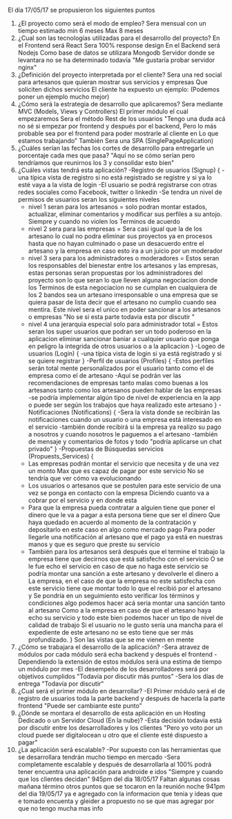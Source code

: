 El día 17/05/17 se propusieron los siguientes puntos

1) ¿El proyecto como será el modo de empleo?
   Sera mensual con un tiempo estimado min 6 meses Max 8 meses
2) ¿Cual son las tecnologías utilizadas para el desarrollo del proyecto?
  En el Frontend será React Sera 100% response design
  En el Backend será Nodejs
  Como base de datos se utilizara Mongodb
  Servidor donde se levantara no se ha determinado todavía
  "Me gustaría probar servidor nginx"
3) ¿Definición del proyecto interpretada por el cliente?
  Sera una red social para artesanos que quieran mostrar sus servicios y empresas
  Que soliciten dichos servicios
  El cliente ha expuesto un ejemplo:
  (Podemos poner un ejemplo mucho mejor)
4) ¿Cómo será la estrategia de desarrollo que aplicaremos?
  Sera mediante MVC (Models, Views y Controllers)
  El primer módulo el cual empezaremos Sera el método Rest de los usuarios
  "Tengo una duda acá no sé si empezar por frontend y después por el backend,
  Pero lo más probable sea por el frontend para poder mostrarle al cliente en
  Lo que estamos trabajando”
  También Sera una SPA (SinglePageApplication)
5) ¿Cuáles serían las fechas los cortes de desarrollo para entregarle un porcentaje cada mes que pasa?
  "Aquí no se cómo serían pero tendríamos que reunirnos los 3 y consolidar esto bien"
6) ¿Cuáles vistas tendrá esta aplicación?
  -Registro de usuarios (Signup)
  {
    -una típica vista de registro si no está registrado se registre  y si ya lo esté vaya a la vista de login
    -El usuario se podrá registrarse con otras redes sociales como Facebook, twitter o linkedin
    -Se tendra un nivel de permisos de usuarios seran los siguientes niveles
      - nivel 1 seran para los artesanos = solo podran montar estados, actualizar, eliminar comentarios y modificar sus perfiles a su antojo.
      Siempre y cuando no violen los Terminos de acuerdo
      - nivel 2 sera para las empresas  = Sera casi igual que la de los artesano lo cual no podra eliminar sus proyectos ya en procesos hasta que no hayan culminado o pase un desacuerdo entre el artesano y la empresa en caso esto ira a un juicio por un moderador
      - nivel 3 sera para los administradores o moderadores = Estos seran los responsables del bienestar entre los artesanos y las empresas,
      estas personas  seran propuestas por los administradores del proyecto son lo que seran lo que lleven alguna negociacion donde los Terminos
      de esta negociacion no se cumplan en cualquiera de los 2 bandos sea un artesano irresponsable o una empresa que se quiera pasar de lista decir que el artesano no cumplio cuando sea mentira.
      Este nivel sera el unico en poder sancionar a los artesanos o empresas
      "No se si esta parte todavia esta por discutir "
      - nivel 4 una jerarquia especial solo para administrador total = Estos seran los super usuarios que podran ser un todo poderoso en la aplicacion eliminar sancionar baniar a cualquier usuario que ponga en peligro la integrida de otros usuarios o a la aplicacion
  }
  -Logeo de usuarios (Login)
  {
    -una típica vista de login si ya está registrado y si se quiere registrar
  }
  -Perfil de usuarios (Profiles)
  {
    -Estos perfiles serán total mente personalizados por el usuario tanto como el de empresa como el de artesano
    -Aquí se podrán ver las recomendaciones de empresas tanto malas como buenas a los artesanos tanto como los artesanos pueden hablar de las empresas
    -se podría implementar algún tipo de nivel de experiencia en la app o puede ser según los trabajos que haya realizado este artesano
  }
  -Notificaciones (Notifications)
  {
    -Sera la vista donde se recibirán las notificaciones cuando un usuario o una empresa está interesado en el servicio
    -también donde recibirá si la empresa ya realizo su pago a nosotros y cuando nosotros le paguemos a el artesano
    -también de mensaje y comentarios de fotos y todo
    "podría aplicarse un chat privado"
  }
  -Propuestas de Búsquedas servicios (Propuests_Services)
  {
    - Las empresas podrán montar el servicio que necesita y de una vez un monto Max que es capaz de pagar por este servicio
    No se tendría que ver cómo va evolucionando
    - Los usuarios o artesanos que se postulen para este servicio de una vez se ponga en contacto con la empresa
    Diciendo cuanto va a cobrar por el servicio y en donde esta
    - Para que la empresa pueda contratar a alguien tiene que poner el dinero que le va a pagar a esta persona tiene que ser el dinero
    Que haya quedado en acuerdo al momento de la contratación y depositarlo en este caso en algo como mercado pago
    Para poder llegarle una notificación al artesano que el pago ya está en nuestras manos y que es seguro que preste su servicio
    - También para los artesanos será después que el termine el trabajo la empresa tiene que decirnos que está satisfecho con el servicio
    O se le fue echo el servicio en caso de que no haga este servicio se podría montar una sanción a este artesano y devolverle el dinero a
    La empresa, en el caso de que la empresa no este satisfecha con este servicio tiene que montar todo lo que el recibió por el artesano y
    Se pondría en un seguimiento esto verificar los términos y condiciones algo podemos hacer acá seria montar una sanción tanto al artesano
    Como a la empresa en caso de que el artesano haya echo su servicio y todo este bien podemos hacer un tipo de nivel de calidad de trabajo
    Si el usuario no le gusto sería una mancha para el expediente de este artesano no se esto tiene que ser más profundizado.
  }
  Son las vistas que se me vienen en mente
7) ¿Cómo se trabajara el desarrollo de la aplicación?
  -Sera atravez de módulos por cada módulo será echa backend y después el frontend
  -Dependiendo la extensión de estos módulos será una estima de tiempo un módulo por mes
  -El desempeño de los desarrolladores será por objetivos cumplidos
  "Todavía por discutir más puntos”
  -Sera los días de entrega "Todavía por discutir"
8) ¿Cual será el primer módulo en desarrollar?
  -El Primer módulo será el de registro de usuarios toda la parte backend y después de hacerla la parte frontend
  "Puede ser cambiante este punto”
9) ¿Dónde se montara el desarrollo de esta aplicación en un Hosting Dedicado o un Servidor Cloud (En la nube)?
  -Esta decisión todavía está por discutir entre los desarrolladores y los clientes
  "Pero yo voto por un cloud puede ser digitalocean u otro que el cliente esté dispuesto a pagar"
10) ¿La aplicación será escalable?
  -Por supuesto con las herramientas que se desarrollara tendrán mucho tiempo en mercado
  -Sera completamente escalable y después de desarrollarla al 100% podrá tener encuentra una aplicación para androide e idos
  "Siempre y cuando que los clientes decidan"
945pm del dia 18/05/17
Faltan algunas cosas mañana término otros puntos que se tocaron en la reunión
noche 941pm del dia 19/05/17
ya e agregado con la informacion que tenia y ideas que e tomado encuenta y gleider a propuesto no se que mas agregar por que no tengo
mucha mas info
